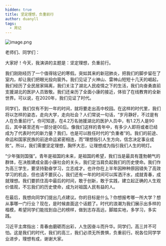 ```yaml
---
hidden: true
title: 坚定理想，负重前行
author: duanyll
tags:
  - 周记
---
```


![image.png](https://i.loli.net/2020/05/05/wucT8arRV7M6Kvd.png)

老师们、同学们：

大家好！今天，我演讲的主题是：坚定理想，负重前行。

我们刚刚经历了一个值得铭记的寒假。突如其来的新冠肺炎，把我们的脚步留在了室内，却让我们把眼光投向窗外。我们见证了火神山、雷神山短短十几天的崛起，我们经历了全民居家隔离，我们关注了湖北人民疫情之下的生活，我们向奋勇直前支援湖北的医护人员致敬。我们还亲历了全面小康的接近，体验了在线教育的全新世界。可以说，在2020年，我们见证了时代。

同学们，我们仅有不到一年的时间，就将要走出高中校园。在这样的时代里，我们将以怎样的姿态，走向大学，走向社会？人们常说一句话，“岁月静好，不过是有人在负重前行”。你可知道，在4.2万名驰援湖北的医护人员中，有1.2万人是90后，其中甚至还有一部分是00后。像我们这样的青年中，有多少人即将或者已经成为了代表时代的新力量？我们，也是可以胜任时代的“负重者”的。我们的前途、命运和国家民族的前途命运紧密相连，而“理想指引人生方向，信念决定事业成败”。所以，我们需要坚定理想，胸怀大志，让理想成为指引我们人生的明灯。

“少年强则国强”。青年是祖国的未来，是祖国的希望，我们当是最具有蓬勃朝气的群体，在决胜建成全面小康社会的关头，我们定当肩负起我们的历史使命。我们作为高三学生，要坚持勤奋学习，立志成才。也许你在上半年因种种原因错失了高效学习的机会，但也请不要灰心，我们还有一年的时间可以挥洒汗水，成就青春，成就理想。我们要抓住高中最后的时间，敢于创新，敢于实践，建立起正确的人生观价值观，不忘我们的历史使命，成为对祖国人民有益的人。

在最后，我想向同学们提出几点建议。你的目标是什么？你想报考哪一所大学？想从事哪一门行业？现在，是时候直面这个话题了。时代的浪潮为我们展示出多样的楷模，希望同学们能找到自己的榜样，做到志存高远，脚踏实地，多学习，多实践。

习近平主席指出：青春由磨砺而出彩，人生因奋斗而升华。同学们，高三并不可怕。这是我们的时代，我们的高三，我们必须无所畏惧，负重前行。祝各位同学学业进步，理想有成，谢谢大家。
